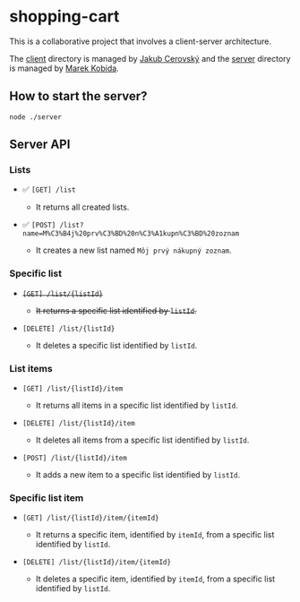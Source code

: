 # shopping-cart

This is a collaborative project that involves a client-server architecture.

The [client](./client) directory is managed by [Jakub Cerovský](https://github.com/Jcerovsky) and the [server](./server) directory is managed by [Marek Kobida](https://github.com/marekkobida).

## How to start the server?

`node ./server`

## Server API

### Lists

- ✅ `[GET] /list`
    - It returns all created lists.

- ✅ `[POST] /list?name=M%C3%B4j%20prv%C3%BD%20n%C3%A1kupn%C3%BD%20zoznam`
    - It creates a new list named `Môj prvý nákupný zoznam`.

### Specific list

- ~~`[GET] /list/{listId}`~~
    - ~~It returns a specific list identified by `listId`.~~

- `[DELETE] /list/{listId}`
    - It deletes a specific list identified by `listId`.

### List items

- `[GET] /list/{listId}/item`
    - It returns all items in a specific list identified by `listId`.

- `[DELETE] /list/{listId}/item`
    - It deletes all items from a specific list identified by `listId`.

- `[POST] /list/{listId}/item`
    - It adds a new item to a specific list identified by `listId`.

### Specific list item

- `[GET] /list/{listId}/item/{itemId}`
    - It returns a specific item, identified by `itemId`, from a specific list identified by `listId`.

- `[DELETE] /list/{listId}/item/{itemId}`
    - It deletes a specific item, identified by `itemId`, from a specific list identified by `listId`.
